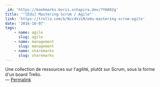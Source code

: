 ```yaml
---
_id: 'https://bookmarks.boris.schapira.dev/?YHA02g'
title: '"[Edu] Mastering Scrum / Agile"'
link: 'https://trello.com/b/Ncc4VzLM/edu-mastering-scrum-agile'
date: '2016-10-07'
tags:
    - name: agile
      slug: agile
    - name: management
      slug: management
    - name: sharemarks
      slug: sharemarks
---
```


Une collection de ressources sur l'agilité, plutôt sur Scrum, sous la forme d'un
board Trello. <br>&#8212;
<a href="https://bookmarks.boris.schapira.dev/?YHA02g" title="Permalink">Permalink</a>
